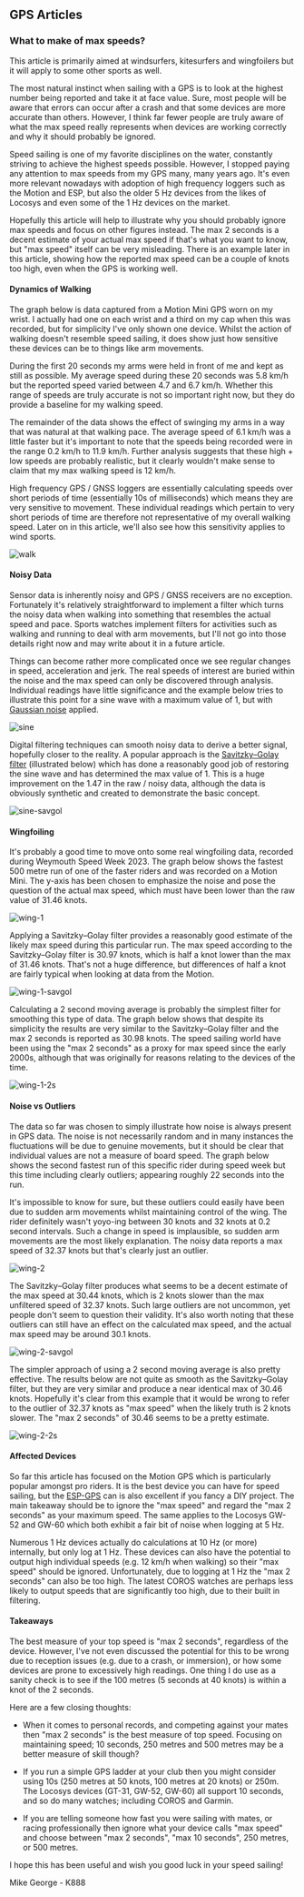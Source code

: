 ## GPS Articles

### What to make of max speeds?

This article is primarily aimed at windsurfers, kitesurfers and wingfoilers but it will apply to some other sports as well.

The most natural instinct when sailing with a GPS is to look at the highest number being reported and take it at face value. Sure, most people will be aware that errors can occur after a crash and that some devices are more accurate than others. However, I think far fewer people are truly aware of what the max speed really represents when devices are working correctly and why it should probably be ignored.

Speed sailing is one of my favorite disciplines on the water, constantly striving to achieve the highest speeds possible. However, I stopped paying any attention to max speeds from my GPS many, many years ago. It's even more relevant nowadays with adoption of high frequency loggers such as the Motion and ESP, but also the older 5 Hz devices from the likes of Locosys and even some of the 1 Hz devices on the market.

Hopefully this article will help to illustrate why you should probably ignore max speeds and focus on other figures instead. The max 2 seconds is a decent estimate of your actual max speed if that's what you want to know, but "max speed" itself can be very misleading. There is an example later in this article,  showing how the reported max speed can be a couple of knots too high, even when the GPS is working well.



#### Dynamics of Walking

The graph below is data captured from a Motion Mini GPS worn on my wrist. I actually had one on each wrist and a third on my cap when this was recorded, but for simplicity I've only shown one device. Whilst the action of walking doesn't resemble speed sailing, it does show just how sensitive these devices can be to things like arm movements.

During the first 20 seconds my arms were held in front of me and kept as still as possible. My average speed during these 20 seconds was 5.8 km/h but the reported speed varied between 4.7 and 6.7 km/h. Whether this range of speeds are truly accurate is not so important right now, but they do provide a baseline for my walking speed.

The remainder of the data shows the effect of swinging my arms in a way that was natural at that walking pace. The average speed of 6.1 km/h was a little faster but it's important to note that the speeds being recorded were in the range 0.2 km/h to 11.9 km/h. Further analysis suggests that these high + low speeds are probably realistic, but it clearly wouldn't make sense to claim that my max walking speed is 12 km/h.

High frequency GPS / GNSS loggers are essentially calculating speeds over short periods of time (essentially 10s of milliseconds) which means they are very sensitive to movement. These individual readings which pertain to very short periods of time are therefore not representative of my overall walking speed. Later on in this article, we'll also see how this sensitivity applies to wind sports.

![walk](img/1-walk.png)

#### Noisy Data

Sensor data is inherently noisy and GPS / GNSS receivers are no exception. Fortunately it's relatively straightforward to implement a filter which turns the noisy data when walking into something that resembles the actual speed and pace. Sports watches implement filters for activities such as walking and running to deal with arm movements, but I'll not go into those details right now and may write about it in a future article.

Things can become rather more complicated once we see regular changes in speed, acceleration and jerk. The real speeds of interest are buried within the noise and the max speed can only be discovered through analysis. Individual readings have little significance and the example below tries to illustrate this point for a sine wave with a maximum value of 1, but with [Gaussian noise](https://en.wikipedia.org/wiki/Gaussian_noise) applied.

![sine](img/2-sine.png)

Digital filtering techniques can smooth noisy data to derive a better signal, hopefully closer to the reality. A popular approach is the [Savitzky–Golay filter](https://en.wikipedia.org/wiki/Savitzky%E2%80%93Golay_filter) (illustrated below) which has done a reasonably good job of restoring the sine wave and has determined the max value of 1. This is a huge improvement on the 1.47 in the raw / noisy data, although the data is obviously synthetic and created to demonstrate the basic concept.

![sine-savgol](img/2-sine-savgol.png)

#### Wingfoiling

It's probably a good time to move onto some real wingfoiling data, recorded during Weymouth Speed Week 2023. The graph below shows the fastest 500 metre run of one of the faster riders and was recorded on a Motion Mini. The y-axis has been chosen to emphasize the noise and pose the question of the actual max speed, which must have been lower than the raw value of 31.46 knots.


![wing-1](img/3a-wing.png)

Applying a Savitzky–Golay filter provides a reasonably good estimate of the likely max speed during this particular run. The max speed according to the Savitzky–Golay filter is 30.97 knots, which is half a knot lower than the max of 31.46 knots. That's not a huge difference, but differences of half a knot are fairly typical when looking at data from the Motion.


![wing-1-savgol](img/3a-wing-0-savgol.png)

Calculating a 2 second moving average is probably the simplest filter for smoothing this type of data. The graph below shows that despite its simplicity the results are very similar to the Savitzky–Golay filter and the max 2 seconds is reported as 30.98 knots. The speed sailing world have been using the "max 2 seconds" as a proxy for max speed since the early 2000s, although that was originally for reasons relating to the devices of the time.


![wing-1-2s](img/3a-wing-2s.png)


#### Noise vs Outliers

The data so far was chosen to simply illustrate how noise is always present in GPS data. The noise is not necessarily random and in many instances the fluctuations will be due to genuine movements, but it should be clear that individual values are not a measure of board speed. The graph below shows the second fastest run of this specific rider during speed week but this time including clearly outliers; appearing roughly 22 seconds into the run.

It's impossible to know for sure, but these outliers could easily have been due to sudden arm movements whilst maintaining control of the wing. The rider definitely wasn't yoyo-ing between 30 knots and 32 knots at 0.2 second intervals. Such a change in speed is implausible, so sudden arm movements are the most likely explanation. The noisy data reports a max speed of 32.37 knots but that's clearly just an outlier.

![wing-2](img/3b-wing.png)

The Savitzky–Golay filter produces what seems to be a decent estimate of the max speed at 30.44 knots, which is 2 knots slower than the max unfiltered speed of 32.37 knots. Such large outliers are not uncommon, yet people don't seem to question their validity. It's also worth noting that these outliers can still have an effect on the calculated max speed, and the actual max speed may be around 30.1 knots.

![wing-2-savgol](img/3b-wing-0-savgol.png)

The simpler approach of using a 2 second moving average is also pretty effective. The results below are not quite as smooth as the Savitzky–Golay filter, but they are very similar and produce a near identical max of 30.46 knots. Hopefully it's clear from this example that it would be wrong to refer to the outlier of 32.37 knots as "max speed" when the likely truth is 2 knots slower. The "max 2 seconds" of 30.46 seems to be a pretty estimate.

![wing-2-2s](img/3b-wing-2s.png)

#### Affected Devices

So far this article has focused on the Motion GPS which is particularly popular amongst pro riders. It is the best device you can have for speed sailing, but the [ESP-GPS](https://github.com/RP6conrad/ESP-GPS-Logger) can is also excellent if you fancy a DIY project. The main takeaway should be to ignore the "max speed" and regard the "max 2 seconds" as your maximum speed. The same applies to the Locosys GW-52 and GW-60 which both exhibit a fair bit of noise when logging at 5 Hz.

Numerous 1 Hz devices actually do calculations at 10 Hz (or more) internally, but only log at 1 Hz. These devices can also have the potential to output high individual speeds (e.g. 12 km/h when walking) so their "max speed" should be ignored. Unfortunately, due to logging at 1 Hz the "max 2 seconds" can also be too high. The latest COROS watches are perhaps less likely to output speeds that are significantly too high, due to their built in filtering.



#### Takeaways

The best measure of your top speed is "max 2 seconds", regardless of the device. However, I've not even discussed the potential for this to be wrong due to reception issues (e.g. due to a crash, or immersion), or how some devices are prone to excessively high readings. One thing I do use as a sanity check is to see if the 100 metres (5 seconds at 40 knots) is within a knot of the 2 seconds.

Here are a few closing thoughts:

- When it comes to personal records, and competing against your mates then "max 2 seconds" is the best measure of top speed. Focusing on maintaining speed; 10 seconds, 250 metres and 500 metres may be a better measure of skill though?

- If you run a simple GPS ladder at your club then you might consider using 10s (250 metres at 50 knots, 100 metres at 20 knots) or 250m. The Locosys devices (GT-31, GW-52, GW-60) all support 10 seconds, and so do many watches; including COROS and Garmin.

- If you are telling someone how fast you were sailing with mates, or racing professionally then ignore what your device calls "max speed" and choose between "max 2 seconds", "max 10 seconds", 250 metres, or 500 metres.



I hope this has been useful and wish you good luck in your speed sailing!



Mike George - K888

